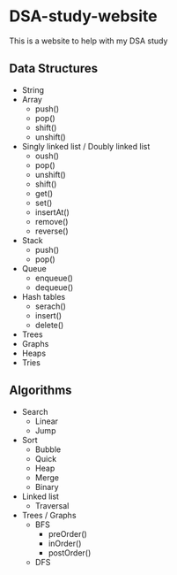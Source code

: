 # DSA-study-website
This is a website to help with my DSA study

## Data Structures

- String
- Array
  - push()
  - pop()
  - shift()
  - unshift()
- Singly linked list / Doubly linked list
  - oush()
  - pop()
  - unshift()
  - shift()
  - get()
  - set()
  - insertAt()
  - remove()
  - reverse()
- Stack
  - push()
  - pop()
- Queue
  - enqueue()
  - dequeue()
- Hash tables
  - serach()
  - insert()
  - delete()  
- Trees
- Graphs
- Heaps
- Tries
  
## Algorithms
- Search
  - Linear
  - Jump
- Sort
  -  Bubble
  -  Quick
  -  Heap
  -  Merge
  -  Binary
- Linked list
  - Traversal
- Trees / Graphs
  - BFS
    - preOrder()
    - inOrder()
    - postOrder()
  - DFS

